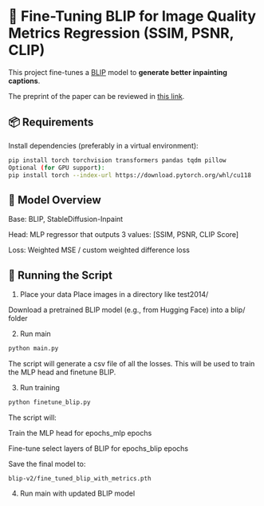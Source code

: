 # 🔧 Fine-Tuning BLIP for Image Quality Metrics Regression (SSIM, PSNR, CLIP)

This project fine-tunes a [BLIP](https://huggingface.co/Salesforce/blip-image-captioning-base) model to **generate better inpainting captions**.

The preprint of the paper can be reviewed in [this link](https://github.com/MT522/enhance_inpainting/blob/main/A%20Transformer-Based%20Generalization%20Pipeline%20for%20Inpainting%20Models.pdf).

## 📦 Requirements

Install dependencies (preferably in a virtual environment):

```bash
pip install torch torchvision transformers pandas tqdm pillow
Optional (for GPU support):
pip install torch --index-url https://download.pytorch.org/whl/cu118
```

## 🧠 Model Overview
Base: BLIP, StableDiffusion-Inpaint

Head: MLP regressor that outputs 3 values: [SSIM, PSNR, CLIP Score]

Loss: Weighted MSE / custom weighted difference loss


## 🚀 Running the Script
1. Place your data
Place images in a directory like test2014/

Download a pretrained BLIP model (e.g., from Hugging Face) into a blip/ folder

2. Run main
```bash
python main.py
```

The script will generate a csv file of all the losses. This will be used to train the MLP head and finetune BLIP.

3. Run training
```bash
python finetune_blip.py
```

The script will:

Train the MLP head for epochs_mlp epochs

Fine-tune select layers of BLIP for epochs_blip epochs

Save the final model to:

`blip-v2/fine_tuned_blip_with_metrics.pth`

4. Run main with updated BLIP model
